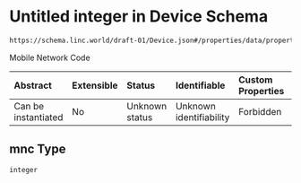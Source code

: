 # Untitled integer in Device Schema

```txt
https://schema.linc.world/draft-01/Device.json#/properties/data/properties/network/properties/provider/properties/mnc
```

Mobile Network Code

| Abstract            | Extensible | Status         | Identifiable            | Custom Properties | Additional Properties | Access Restrictions | Defined In                                         |
| :------------------ | :--------- | :------------- | :---------------------- | :---------------- | :-------------------- | :------------------ | :------------------------------------------------- |
| Can be instantiated | No         | Unknown status | Unknown identifiability | Forbidden         | Allowed               | none                | [Device.json*](Device.json "open original schema") |

## mnc Type

`integer`
